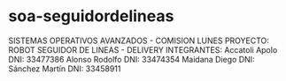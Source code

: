 # soa-seguidordelineas
SISTEMAS OPERATIVOS AVANZADOS - COMISION LUNES
PROYECTO: ROBOT SEGUIDOR DE LINEAS - DELIVERY
INTEGRANTES:
Accatoli Apolo  DNI: 33477386
Alonso Rodolfo  DNI: 33474354
Maidana Diego   DNI:
Sánchez Martín  DNI: 33458911

